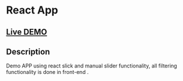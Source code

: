 # React App 

## [Live DEMO](https://mohamdhaji.github.io/pokemon-react/)

## Description
Demo APP using react slick and manual slider functionality, all filtering functionality is done in front-end .

